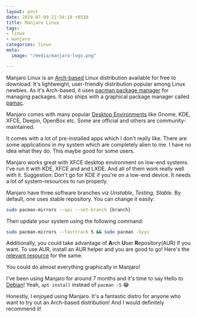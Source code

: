 ```yaml
---
layout: post
date: 2019-07-09 21:54:19 +0530
title: Manjaro Linux
tags:
- linux
- manjaro
categories: linux
meta:
  image: "/media/manjaro-logo.png"

---
```

Manjaro Linux is an [Arch-based](https://en.wikipedia.org/wiki/Category:Arch-based_Linux_distributions) Linux distribution available for free to download. It's lightweight, user-friendly distribution popular among Linux newbies. As it's Arch-based, it uses [pacman package manager](https://wiki.archlinux.org/index.php/pacman) for managing packages. It also ships with a graphical package manager called [pamac](https://wiki.manjaro.org/index.php/Pamac).

Manjaro comes with many popular [Desktop Environments](https://manjaro.org/download/) like Gnome, KDE, XFCE, Deepin, OpenBox etc. Some are official and others are community-maintained.

It comes with a lot of pre-installed apps which I don't really like. There are some applications in my system which are completely alien to me. I have no idea what they do. This maybe good for some users.

Manjaro works great with XFCE desktop environment on low-end  systems. I've run it with KDE, XFCE and and LXDE. And all of them work really well with it. Suggestion: Don't go for KDE if you're on a low-end device. It needs a lot of system-resources to run properly.

Manjaro have three software branches _viz_  _Unstable_, _Testing_, _Stable_. By default, one uses stable repository. You can change it easily:

```sh
sudo pacman-mirrors --api --set-branch {branch}
```

Then update your system using the following command:

```sh
sudo pacman-mirrors --fasttrack 5 && sudo pacman -Syyu
```

Additionally, you could take advantage of **A**rch **U**ser **R**epository(AUR) if you want. To use AUR, install an AUR helper and you are good to go! Here's the [relevant resource](https://wiki.manjaro.org/index.php/Arch_User_Repository) for the same.

You could do almost everything graphically in Manjaro! 

I've been using Manjaro for around 7 months and it's time to say Hello to [Debian](https://www.debian.org)! Yeah, `apt install` instead of `pacman -S` 😂

Honestly, I enjoyed using Manjaro. It's a fantastic distro for anyone who want to try out an Arch-based distribution! And I would definitely recommend it!